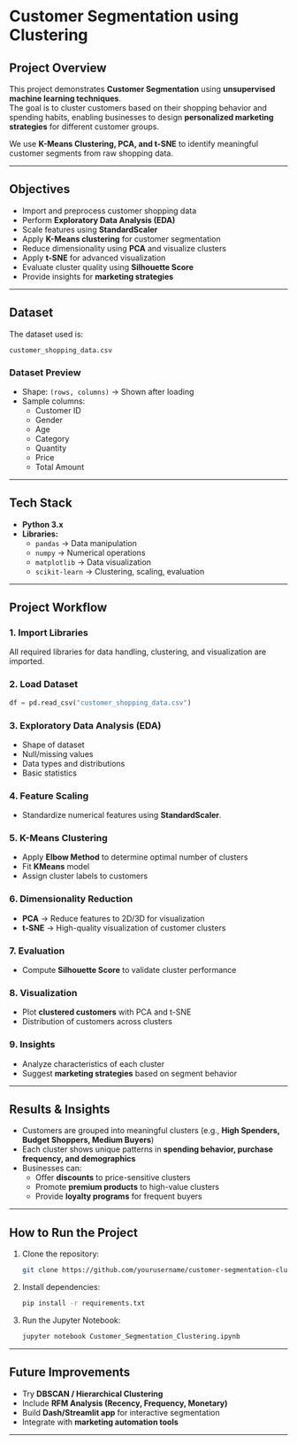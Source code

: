 #  Customer Segmentation using Clustering

##  Project Overview
This project demonstrates **Customer Segmentation** using **unsupervised machine learning techniques**.  
The goal is to cluster customers based on their shopping behavior and spending habits, enabling businesses to design **personalized marketing strategies** for different customer groups.

We use **K-Means Clustering, PCA, and t-SNE** to identify meaningful customer segments from raw shopping data.

---

##  Objectives
- Import and preprocess customer shopping data  
- Perform **Exploratory Data Analysis (EDA)**  
- Scale features using **StandardScaler**  
- Apply **K-Means clustering** for customer segmentation  
- Reduce dimensionality using **PCA** and visualize clusters  
- Apply **t-SNE** for advanced visualization  
- Evaluate cluster quality using **Silhouette Score**  
- Provide insights for **marketing strategies**  

---

##  Dataset
The dataset used is:
```
customer_shopping_data.csv
```

### Dataset Preview
- Shape: `(rows, columns)` → Shown after loading  
- Sample columns:
  - Customer ID  
  - Gender  
  - Age  
  - Category  
  - Quantity  
  - Price  
  - Total Amount  

---

##  Tech Stack
- **Python 3.x**
- **Libraries:**
  - `pandas` → Data manipulation  
  - `numpy` → Numerical operations  
  - `matplotlib` → Data visualization  
  - `scikit-learn` → Clustering, scaling, evaluation 

---

##  Project Workflow

### 1. Import Libraries
All required libraries for data handling, clustering, and visualization are imported.

### 2. Load Dataset
```python
df = pd.read_csv("customer_shopping_data.csv")
```

### 3. Exploratory Data Analysis (EDA)
- Shape of dataset  
- Null/missing values  
- Data types and distributions  
- Basic statistics  

### 4. Feature Scaling
- Standardize numerical features using **StandardScaler**.

### 5. K-Means Clustering
- Apply **Elbow Method** to determine optimal number of clusters  
- Fit **KMeans** model  
- Assign cluster labels to customers  

### 6. Dimensionality Reduction
- **PCA** → Reduce features to 2D/3D for visualization  
- **t-SNE** → High-quality visualization of customer clusters  

### 7. Evaluation
- Compute **Silhouette Score** to validate cluster performance  

### 8. Visualization
- Plot **clustered customers** with PCA and t-SNE  
- Distribution of customers across clusters  

### 9. Insights
- Analyze characteristics of each cluster  
- Suggest **marketing strategies** based on segment behavior  

---

##  Results & Insights
- Customers are grouped into meaningful clusters (e.g., **High Spenders, Budget Shoppers, Medium Buyers**)  
- Each cluster shows unique patterns in **spending behavior, purchase frequency, and demographics**  
- Businesses can:
  - Offer **discounts** to price-sensitive clusters  
  - Promote **premium products** to high-value clusters  
  - Provide **loyalty programs** for frequent buyers  

---

##  How to Run the Project
1. Clone the repository:
   ```bash
   git clone https://github.com/yourusername/customer-segmentation-clustering.git
   ```
2. Install dependencies:
   ```bash
   pip install -r requirements.txt
   ```
3. Run the Jupyter Notebook:
   ```bash
   jupyter notebook Customer_Segmentation_Clustering.ipynb
   ```

---

##  Future Improvements
- Try **DBSCAN / Hierarchical Clustering**  
- Include **RFM Analysis (Recency, Frequency, Monetary)**  
- Build **Dash/Streamlit app** for interactive segmentation  
- Integrate with **marketing automation tools**  

---
